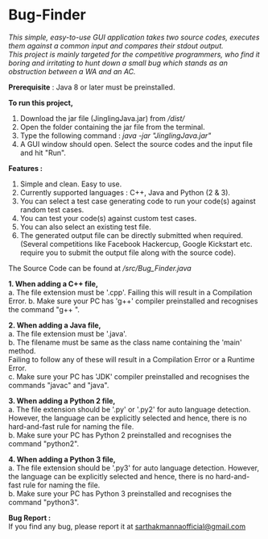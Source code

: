 # Bug-Finder



*This simple, easy-to-use GUI application takes two source codes, executes them against a common input and compares their stdout output.  
This project is mainly targeted for the competitive programmers, who find it boring and irritating to hunt down a small bug which stands as an obstruction between a WA and an AC.*  

**Prerequisite** : Java 8 or later must be preinstalled.  

**To run this project,**  
1. Download the jar file (JinglingJava.jar) from */dist/*
2. Open the folder containing the jar file from the terminal.
3. Type the following command :
    *java -jar "JinglingJava.jar"*
4. A GUI window should open. Select the source codes and the input file and hit "Run".  


**Features :**  
1. Simple and clean. Easy to use.
2. Currently supported languages : C++, Java and Python (2 & 3).
3. You can select a test case generating code to run your code(s) against random test cases.
4. You can test your code(s) against custom test cases.
5. You can also select an existing test file.
6. The generated output file can be directly submitted when required. (Several competitions like Facebook Hackercup, Google Kickstart etc. require you to submit the output file along with the source code).  


The Source Code can be found at */src/Bug_Finder.java*  


**1. When adding a C++ file,**  
a. The file extension must be '.cpp'. Failing this will result in a Compilation Error.
b. Make sure your PC has 'g++' compiler preinstalled and recognises the command "g++ <filename>".  

**2. When adding a Java file,**  
a. The file extension must be '.java'.  
b. The filename must be same as the class name containing the 'main' method.  
Failing to follow any of these will result in a Compilation Error or a Runtime Error.  
c. Make sure your PC has 'JDK' compiler preinstalled and recognises the commands "javac" and "java".  

**3. When adding a Python 2 file,**  
a. The file extension should be '.py' or '.py2' for auto language detection. However, the language can be explicitly selected and hence, there is no hard-and-fast rule for naming the file.  
b. Make sure your PC has Python 2 preinstalled and recognises the command "python2".  

**4. When adding a Python 3 file,**  
a. The file extension should be '.py3' for auto language detection. However, the language can be explicitly selected and hence, there is no hard-and-fast rule for naming the file.  
b. Make sure your PC has Python 3 preinstalled and recognises the command "python3".  


**Bug Report :**  
If you find any bug, please report it at sarthakmannaofficial@gmail.com
